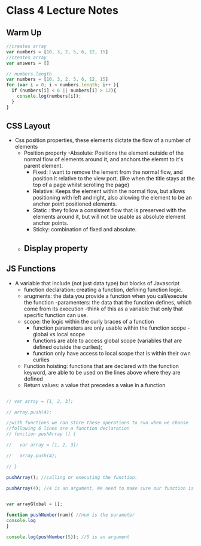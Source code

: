 # Class 4 Lecture Notes

## Warm Up

```javascript
//creates array
var numbers = [10, 3, 2, 5, 6, 12, 15]
//creates array
var answers = []

// numbers.length 
var numbers = [10, 3, 2, 5, 6, 12, 15]
for (var i = 0; i < numbers.length; i++ ){
  if (numbers[i] < 6 || numbers[i] > 12){
    console.log(numbers[i]);
  }
}
```

## CSS Layout
- Css position properties, these elements dictate the flow of a number of elements
  - Position property
    -Absolute: Positions the element outside of the normal flow of elements around it, and anchors the elemnt to it's parent element.
    - Fixed: I want to remove the lement from the normal flow, and position it relative to the view port. (like when the title stays at the top of a page whilst scrolling the page)
    - Relative: Keeps the element within the normal flow, but allows positioning with left and right, also allowing the element to be an anchor point positioned elements.
    - Static : they follow a consistent flow that is preserved with the elements around it, but will not be usable as absolute element anchor points.
    - Sticky: combination of fixed and absolute.
  - Display property
    - 


## JS Functions

- A variable that include (not just data type) but blocks of Javascript
  - function declaration: creating a function, defining function logic.
  - arugments: the data you provide a function when you call/execute the function
  -paramenters: the data that the function defines, which come from its execution
    -think of this as a variable that only that specific function can use.
  - scope: the logic within the curly braces of a function
    - function parameters are only usable within the function scope
  -global vs local scope
    - functions are able to access global scope (variables that are defined outside the curlies);
    - function only have access to local scope that is within their own curlies
  - Function hoisting: functions that are declared with the function keyword, are able to be used on the lines above where they are defined
  - Return values: a value that precedes a value in a function

```javascript

// var array = [1, 2, 3];

// array.push(4);

//with functions we can store these operations to run when we choose
//following 6 lines are a function declaration
// function pushArray () { 

//   var array = [1, 2, 3];

//   array.push(4); 

// }

pushArray(); //calling or executing the function.

pushArray(4); //4 is an argument, We need to make sure our function is defined with the proper parameters


var arrayGlobal = [];

function pushNumber(num){ //num is the parameter
console.log
}

console.log(pushNumber(5)); //5 is an argument
 

```